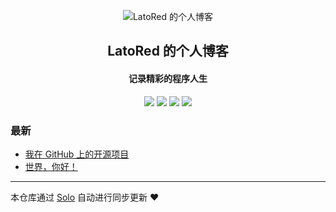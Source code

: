 <p align="center"><img alt="LatoRed 的个人博客" src="https://static.b3log.org/images/brand/solo-32.png"></p><h2 align="center">
LatoRed 的个人博客
</h2>

<h4 align="center">记录精彩的程序人生</h4>
<p align="center"><a title="LatoRed 的个人博客" target="_blank" href="https://github.com/LatoRed/solo-blog"><img src="https://img.shields.io/github/last-commit/LatoRed/solo-blog.svg?style=flat-square&color=FF9900"></a>
<a title="GitHub repo size in bytes" target="_blank" href="https://github.com/LatoRed/solo-blog"><img src="https://img.shields.io/github/repo-size/LatoRed/solo-blog.svg?style=flat-square"></a>
<a title="Solo Version" target="_blank" href="https://github.com/b3log/solo/releases"><img src="https://img.shields.io/badge/solo-3.6.6-f1e05a.svg?style=flat-square&color=blueviolet"></a>
<a title="Hits" target="_blank" href="https://github.com/b3log/hits"><img src="https://hits.b3log.org/LatoRed/solo-blog.svg"></a></p>

### 最新

* [我在 GitHub 上的开源项目](http://latored.top/my-github-repos)
* [世界，你好！](http://latored.top/hello-solo)



---

本仓库通过 [Solo](https://github.com/b3log/solo) 自动进行同步更新 ❤️ 